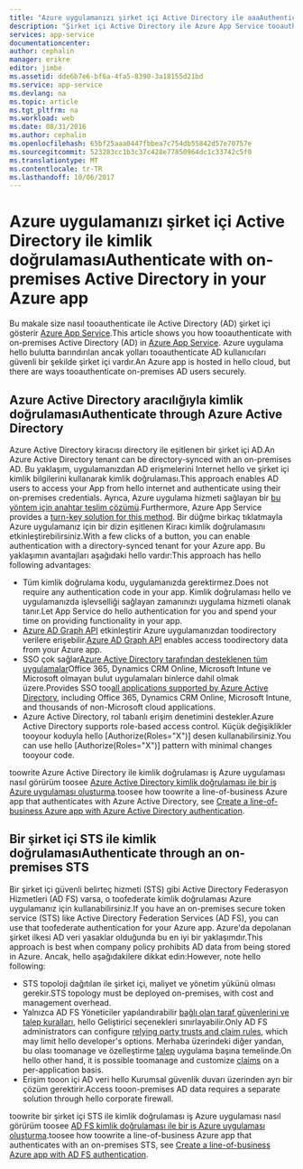 ```yaml
---
title: "Azure uygulamanızı şirket içi Active Directory ile aaaAuthenticate | Microsoft Docs"
description: "Şirket içi Active Directory ile Azure App Service tooauthenticate satır iş kolu uygulamaları için hello farklı seçenekler hakkında bilgi edinin"
services: app-service
documentationcenter: 
author: cephalin
manager: erikre
editor: jimbe
ms.assetid: dde6b7e6-bf6a-4fa5-8390-3a18155d21bd
ms.service: app-service
ms.devlang: na
ms.topic: article
ms.tgt_pltfrm: na
ms.workload: web
ms.date: 08/31/2016
ms.author: cephalin
ms.openlocfilehash: 65bf25aaa0447fbbea7c754db55842d57e70757e
ms.sourcegitcommit: 523283cc1b3c37c428e77850964dc1c33742c5f0
ms.translationtype: MT
ms.contentlocale: tr-TR
ms.lasthandoff: 10/06/2017
---
```

# <a name="authenticate-with-on-premises-active-directory-in-your-azure-app"></a><span data-ttu-id="b5c41-103">Azure uygulamanızı şirket içi Active Directory ile kimlik doğrulaması</span><span class="sxs-lookup"><span data-stu-id="b5c41-103">Authenticate with on-premises Active Directory in your Azure app</span></span>
<span data-ttu-id="b5c41-104">Bu makale size nasıl tooauthenticate ile Active Directory (AD) şirket içi gösterir [Azure App Service](../app-service/app-service-value-prop-what-is.md).</span><span class="sxs-lookup"><span data-stu-id="b5c41-104">This article shows you how tooauthenticate with on-premises Active Directory (AD) in [Azure App Service](../app-service/app-service-value-prop-what-is.md).</span></span> <span data-ttu-id="b5c41-105">Azure uygulama hello bulutta barındırılan ancak yolları tooauthenticate AD kullanıcıları güvenli bir şekilde şirket içi vardır.</span><span class="sxs-lookup"><span data-stu-id="b5c41-105">An Azure app is hosted in hello cloud, but there are ways tooauthenticate on-premises AD users securely.</span></span> 

## <a name="authenticate-through-azure-active-directory"></a><span data-ttu-id="b5c41-106">Azure Active Directory aracılığıyla kimlik doğrulaması</span><span class="sxs-lookup"><span data-stu-id="b5c41-106">Authenticate through Azure Active Directory</span></span>
<span data-ttu-id="b5c41-107">Azure Active Directory kiracısı directory ile eşitlenen bir şirket içi AD.</span><span class="sxs-lookup"><span data-stu-id="b5c41-107">An Azure Active Directory tenant can be directory-synced with an on-premises AD.</span></span> <span data-ttu-id="b5c41-108">Bu yaklaşım, uygulamanızdan AD erişmelerini Internet hello ve şirket içi kimlik bilgilerini kullanarak kimlik doğrulaması.</span><span class="sxs-lookup"><span data-stu-id="b5c41-108">This approach enables AD users to access your App from hello internet and authenticate using their on-premises credentials.</span></span> <span data-ttu-id="b5c41-109">Ayrıca, Azure uygulama hizmeti sağlayan bir [bu yöntem için anahtar teslim çözümü](../app-service-mobile/app-service-mobile-how-to-configure-active-directory-authentication.md).</span><span class="sxs-lookup"><span data-stu-id="b5c41-109">Furthermore, Azure App Service provides a [turn-key solution for this method](../app-service-mobile/app-service-mobile-how-to-configure-active-directory-authentication.md).</span></span> <span data-ttu-id="b5c41-110">Bir düğme birkaç tıklatmayla Azure uygulamanız için bir dizin eşitlenen Kiracı kimlik doğrulamasını etkinleştirebilirsiniz.</span><span class="sxs-lookup"><span data-stu-id="b5c41-110">With a few clicks of a button, you can enable authentication with a directory-synced tenant for your Azure app.</span></span> <span data-ttu-id="b5c41-111">Bu yaklaşımın avantajları aşağıdaki hello vardır:</span><span class="sxs-lookup"><span data-stu-id="b5c41-111">This approach has hello following advantages:</span></span>

* <span data-ttu-id="b5c41-112">Tüm kimlik doğrulama kodu, uygulamanızda gerektirmez.</span><span class="sxs-lookup"><span data-stu-id="b5c41-112">Does not require any authentication code in your app.</span></span> <span data-ttu-id="b5c41-113">Kimlik doğrulaması hello ve uygulamanızda işlevselliği sağlayan zamanınızı uygulama hizmeti olanak tanır.</span><span class="sxs-lookup"><span data-stu-id="b5c41-113">Let App Service do hello authentication for you and spend your time on providing functionality in your app.</span></span>
* <span data-ttu-id="b5c41-114">[Azure AD Graph API](http://msdn.microsoft.com/library/azure/hh974476.aspx) etkinleştirir Azure uygulamanızdan toodirectory verilere erişebilir.</span><span class="sxs-lookup"><span data-stu-id="b5c41-114">[Azure AD Graph API](http://msdn.microsoft.com/library/azure/hh974476.aspx) enables access toodirectory data from your Azure app.</span></span>
* <span data-ttu-id="b5c41-115">SSO çok sağlar[Azure Active Directory tarafından desteklenen tüm uygulamalar](/marketplace/active-directory/)Office 365, Dynamics CRM Online, Microsoft Intune ve Microsoft olmayan bulut uygulamaları binlerce dahil olmak üzere.</span><span class="sxs-lookup"><span data-stu-id="b5c41-115">Provides SSO too[all applications supported by Azure Active Directory](/marketplace/active-directory/), including Office 365, Dynamics CRM Online, Microsoft Intune, and thousands of non-Microsoft cloud applications.</span></span> 
* <span data-ttu-id="b5c41-116">Azure Active Directory, rol tabanlı erişim denetimini destekler.</span><span class="sxs-lookup"><span data-stu-id="b5c41-116">Azure Active Directory supports role-based access control.</span></span> <span data-ttu-id="b5c41-117">Küçük değişiklikler tooyour koduyla hello [Authorize(Roles="X")] desen kullanabilirsiniz.</span><span class="sxs-lookup"><span data-stu-id="b5c41-117">You can use hello [Authorize(Roles="X")] pattern with minimal changes tooyour code.</span></span>

<span data-ttu-id="b5c41-118">toowrite Azure Active Directory ile kimlik doğrulaması iş Azure uygulaması nasıl görürüm toosee [Azure Active Directory kimlik doğrulaması ile bir iş Azure uygulaması oluşturma](web-sites-dotnet-lob-application-azure-ad.md).</span><span class="sxs-lookup"><span data-stu-id="b5c41-118">toosee how toowrite a line-of-business Azure app that authenticates with Azure Active Directory, see [Create a line-of-business Azure app with Azure Active Directory authentication](web-sites-dotnet-lob-application-azure-ad.md).</span></span>

## <a name="authenticate-through-an-on-premises-sts"></a><span data-ttu-id="b5c41-119">Bir şirket içi STS ile kimlik doğrulaması</span><span class="sxs-lookup"><span data-stu-id="b5c41-119">Authenticate through an on-premises STS</span></span>
<span data-ttu-id="b5c41-120">Bir şirket içi güvenli belirteç hizmeti (STS) gibi Active Directory Federasyon Hizmetleri (AD FS) varsa, o toofederate kimlik doğrulaması Azure uygulamanız için kullanabilirsiniz.</span><span class="sxs-lookup"><span data-stu-id="b5c41-120">If you have an on-premises secure token service (STS) like Active Directory Federation Services (AD FS), you can use that toofederate authentication for your Azure app.</span></span> <span data-ttu-id="b5c41-121">Azure'da depolanan şirket ilkesi AD veri yasaklar olduğunda bu en iyi bir yaklaşımdır.</span><span class="sxs-lookup"><span data-stu-id="b5c41-121">This approach is best when company policy prohibits AD data from being stored in Azure.</span></span> <span data-ttu-id="b5c41-122">Ancak, hello aşağıdakilere dikkat edin:</span><span class="sxs-lookup"><span data-stu-id="b5c41-122">However, note hello following:</span></span>

* <span data-ttu-id="b5c41-123">STS topoloji dağıtılan ile şirket içi, maliyet ve yönetim yükünü olması gerekir.</span><span class="sxs-lookup"><span data-stu-id="b5c41-123">STS topology must be deployed on-premises, with cost and management overhead.</span></span>
* <span data-ttu-id="b5c41-124">Yalnızca AD FS Yöneticiler yapılandırabilir [bağlı olan taraf güvenlerini ve talep kuralları](http://technet.microsoft.com/library/dd807108.aspx), hello Geliştirici seçenekleri sınırlayabilir.</span><span class="sxs-lookup"><span data-stu-id="b5c41-124">Only AD FS administrators can configure [relying party trusts and claim rules](http://technet.microsoft.com/library/dd807108.aspx), which may limit hello developer's options.</span></span> <span data-ttu-id="b5c41-125">Merhaba üzerindeki diğer yandan, bu olası toomanage ve özelleştirme [talep](http://technet.microsoft.com/library/ee913571.aspx) uygulama başına temelinde.</span><span class="sxs-lookup"><span data-stu-id="b5c41-125">On hello other hand, it is possible toomanage and customize [claims](http://technet.microsoft.com/library/ee913571.aspx) on a per-application basis.</span></span>
* <span data-ttu-id="b5c41-126">Erişim tooon içi AD veri hello Kurumsal güvenlik duvarı üzerinden ayrı bir çözüm gerektirir.</span><span class="sxs-lookup"><span data-stu-id="b5c41-126">Access tooon-premises AD data requires a separate solution through hello corporate firewall.</span></span>

<span data-ttu-id="b5c41-127">toowrite bir şirket içi STS ile kimlik doğrulaması iş Azure uygulaması nasıl görürüm toosee [AD FS kimlik doğrulaması ile bir iş Azure uygulaması oluşturma](web-sites-dotnet-lob-application-adfs.md).</span><span class="sxs-lookup"><span data-stu-id="b5c41-127">toosee how toowrite a line-of-business Azure app that authenticates with an on-premises STS, see [Create a line-of-business Azure app with AD FS authentication](web-sites-dotnet-lob-application-adfs.md).</span></span>

